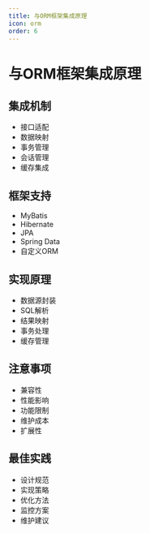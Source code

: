 ```yaml
---
title: 与ORM框架集成原理
icon: orm
order: 6
---
```


# 与ORM框架集成原理

## 集成机制
- 接口适配
- 数据映射
- 事务管理
- 会话管理
- 缓存集成

## 框架支持
- MyBatis
- Hibernate
- JPA
- Spring Data
- 自定义ORM

## 实现原理
- 数据源封装
- SQL解析
- 结果映射
- 事务处理
- 缓存管理

## 注意事项
- 兼容性
- 性能影响
- 功能限制
- 维护成本
- 扩展性

## 最佳实践
- 设计规范
- 实现策略
- 优化方法
- 监控方案
- 维护建议

